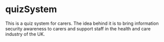 # quizSystem
This is a quiz system for carers. The idea behind it is to bring information security awareness to carers and support staff in the health and care industry of the UK.
